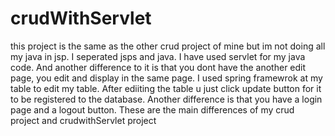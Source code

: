 # crudWithServlet

this project is the same as the other crud project of mine but im not doing all my java in jsp. I seperated jsps and java. I have used servlet for my java code. And another difference to it is that you dont have the another edit page, you edit and display in the same page. I used spring framewrok at my table to edit my table. After ediiting the table u just click update button for it to be registered to the database. Another difference is that you have a login page and a logout button. These are the main differences of my crud project and crudwithServlet project
